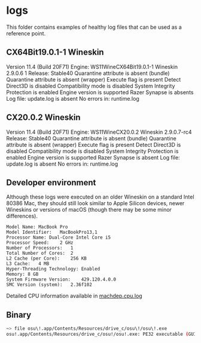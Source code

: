 # logs

This folder contains examples of healthy log files that can be used as a reference point.

## CX64Bit19.0.1-1 Wineskin

Version 11.4 (Build 20F71)
Engine: WS11WineCX64Bit19.0.1-1
Wineskin 2.9.0.6 1
Release: Stable40
Quarantine attribute is absent (bundle)
Quarantine attribute is absent (wrapper)
Execute flag is present
Detect Direct3D is disabled
Compatibility mode is disabled
System Integrity Protection is enabled
Engine version is supported
Razer Synapse is absents
Log file: update.log is absent
No errors in: runtime.log

## CX20.0.2 Wineskin

Version 11.4 (Build 20F71)
Engine: WS11WineCX20.0.2
Wineskin 2.9.0.7-rc4
Release: Stable40
Quarantine attribute is absent (bundle)
Quarantine attribute is absent (wrapper)
Execute flag is present
Detect Direct3D is disabled
Compatibility mode is disabled
System Integrity Protection is enabled
Engine version is supported
Razer Synapse is absent
Log file: update.log is absent
No errors in: runtime.log

## Developer environment

Although these logs were executed on an older Wineskin on a standard Intel 80386 Mac, they should still look similar to Apple Silicon devices, newer Wineskins or versions of macOS (though there may be some minor differences).
```
Model Name:	MacBook Pro
Model Identifier:	MacBookPro13,1
Processor Name:	Dual-Core Intel Core i5
Processor Speed:	2 GHz
Number of Processors:	1
Total Number of Cores:	2
L2 Cache (per Core):	256 KB
L3 Cache:	4 MB
Hyper-Threading Technology:	Enabled
Memory:	8 GB
System Firmware Version:	429.120.4.0.0
SMC Version (system):	2.36f102 
```
Detailed CPU information available in [machdep.cpu.log](machdep.cpu.log)

## Binary

```bash
~> file osu\!.app/Contents/Resources/drive_c/osu\!/osu\!.exe
osu!.app/Contents/Resources/drive_c/osu!/osu!.exe: PE32 executable (GUI) Intel 80386 Mono/.Net assembly, for MS Windows
```
